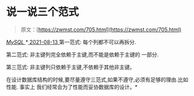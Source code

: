 <!--yml
category: 未分类
date: 0001-01-01 00:00:00
-->

# 说一说三个范式

> 原文：[https://zwmst.com/705.html](https://zwmst.com/705.html)

   [ *MySQL* ](https://zwmst.com/mysql)*[ <time datetime="2021-08-14T07:56:47+08:00"> 2021-08-13 </time> ](https://zwmst.com/705.html)  第一范式: 每个列都不可以再拆分.

第二范式: 非主键列完全依赖于主键,而不能是依赖于主键的 一部分.

第三范式: 非主键列只依赖于主键,不依赖于其他非主键。

在设计数据库结构的时候,要尽量遵守三范式,如果不遵守,必须有足够的理由.比如性能. 事实上 我们经常会为了性能而妥协数据库的设计。*